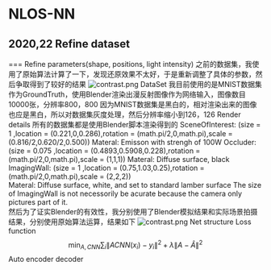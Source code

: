 # NLOS-NN
## 2020,22 Refine dataset
===
Refine parameters(shape, positions, light intensity)
之前的数据集，我使用了原始算法计算了一下，发现还原效果不太好，于是重新调整了具体的参数，然后争取得到了较好的结果
![contrast.png](attachment:contrast.png)
DataSet 
我目前使用的是MNIST数据集作为GroundTruth，使用Blender渲染出漫反射图像作为网络输入，图像数目10000张，分辨率800，800
因为MNIST数据集是黑白的，相对渲染出来的图像也应是黑白，所以对数据集灰度处理，然后分辨率缩小到126，126
Render details
所有的数据集都是使用Blender脚本渲染得到的
SceneOfInterest: 
(size = 1 ,location = (0.221,0,0.286),rotation = (math.pi/2,0,math.pi),scale = (0.816/2,0.620/2,0.500))
Materal: Emisson with strengh of 100W
Occluder: 
(size = 0.075 ,location = (0.4893,0.5908,0.228),rotation = (math.pi/2,0,math.pi),scale = (1,1,1))
Materal: Diffuse surface, black
ImagingWall:
(size = 1 ,location = (0.75,1.03,0.25),rotation = (math.pi/2,0,math.pi),scale = (2,2,2))\
Materal: Diffuse surface, white, and set to standard lamber surface
The size of ImagingWall is not necessorily be acurate because the camera only pictures part of it.  
然后为了证实Blender的有效性，我分别使用了Blender模拟结果和实际场景拍摄结果，分别使用原始算法运算，结果如下
![contrast.png](attachment:contrast.png)
Net structure 
Loss function 
$$ \min_{A, CNN} \sum_i \| A CNN(x_i) - y_i \|^2 + \lambda \| A - \hat{A} \|^2$$
Auto encoder decoder 
